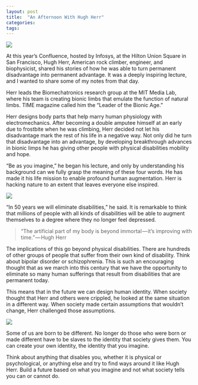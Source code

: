 ```yaml
---
layout: post
title:  "An Afternoon With Hugh Herr"
categories: 
tags: 
---
```


![](https://cdn-images-1.medium.com/max/1600/1*FzwoJIwmSoUx3KSBhZncQg.png)

At this year’s Confluence, hosted by Infosys, at the Hilton Union Square in San Francisco, Hugh Herr, American rock climber, engineer, and biophysicist, shared his stories of how he was able to turn permanent disadvantage into permanent advantage. It was a deeply inspiring lecture, and I wanted to share some of my notes from that day.

Herr leads the Biomechatronics research group at the MIT Media Lab, where his team is creating bionic limbs that emulate the function of natural limbs. TIME magazine called him the “Leader of the Bionic Age.”

Herr designs body parts that help marry human physiology with electromechanics. After becoming a double amputee himself at an early due to frostbite when he was climbing, Herr decided not let his disadvantage mark the rest of his life in a negative way. Not only did he turn that disadvantage into an advantage, by developing breakthrough advances in bionic limps he has giving other people with physical disabilities mobility and hope.

“Be as you imagine,” he began his lecture, and only by understanding his background can we fully grasp the meaning of these four words. He has made it his life mission to enable profound human augmentation. Herr is hacking nature to an extent that leaves everyone else inspired.

![](https://cdn-images-1.medium.com/max/1600/1*XQj0Lc7wzktxiOM3HSvMUw.png)

“In 50 years we will eliminate disabilities,” he said. It is remarkable to think that millions of people with all kinds of disabilities will be able to augment themselves to a degree where they no longer feel depressed.

> “The artificial part of my body is beyond immortal — it’s improving with time.” — Hugh Herr

The implications of this go beyond physical disabilities. There are hundreds of other groups of people that suffer from their own kind of disability. Think about bipolar disorder or schizophrenia. This is such an encouraging thought that as we march into this century that we have the opportunity to eliminate so many human sufferings that result from disabilities that are permanent today.

This means that in the future we can design human identity. When society thought that Herr and others were crippled, he looked at the same situation in a different way. When society made certain assumptions that wouldn’t change, Herr challenged those assumptions.

![](https://cdn-images-1.medium.com/max/1600/1*vAizRXC5M5t3DTlBN1y-IQ.jpeg)

Some of us are born to be different. No longer do those who were born or made different have to be slaves to the identity that society gives them. You can create your own identity, the identity that you imagine.

Think about anything that disables you, whether it is physical or psychological, or anything else and try to find ways around it like Hugh Herr. Build a future based on what you imagine and not what society tells you can or cannot do.
